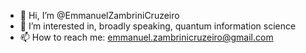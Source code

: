 - 👋 Hi, I’m @EmmanuelZambriniCruzeiro
- 👀 I’m interested in, broadly speaking, quantum information science
- 📫 How to reach me: emmanuel.zambrinicruzeiro@gmail.com

<!---
EmmanuelZambriniCruzeiro/EmmanuelZambriniCruzeiro is a ✨ special ✨ repository because its `README.md` (this file) appears on your GitHub profile.
You can click the Preview link to take a look at your changes.
--->
